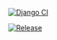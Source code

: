 [![Django CI](https://github.com/Hadi-Mohseni/restframework-action-permission/actions/workflows/CI.yaml/badge.svg)](https://github.com/Hadi-Mohseni/restframework-action-permission/actions/workflows/CI.yaml)

[![Release](https://github.com/Hadi-Mohseni/restframework-action-permission/actions/workflows/release.yaml/badge.svg)](https://github.com/Hadi-Mohseni/restframework-action-permission/actions/workflows/release.yaml)
